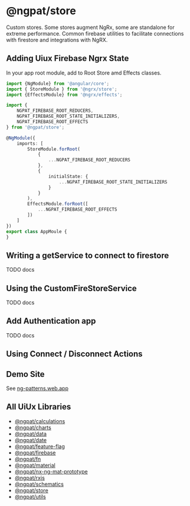 # @ngpat/store

Custom stores. Some stores augment NgRx, some are standalone for extreme performance. Common firebase utilities to facilitate connections with firestore and
integrations with NgRX.

## Adding Uiux Firebase Ngrx State

In your app root module, add to Root Store amd Effects classes.

```typescript
import {NgModule} from '@angular/core';
import { StoreModule } from '@ngrx/store';
import {EffectsModule} from '@ngrx/effects';

import {
    NGPAT_FIREBASE_ROOT_REDUCERS,
    NGPAT_FIREBASE_ROOT_STATE_INITIALIZERS,
    NGPAT_FIREBASE_ROOT_EFFECTS
} from '@ngpat/store';

@NgModule({
    imports: [
        StoreModule.forRoot(
            {
                ...NGPAT_FIREBASE_ROOT_REDUCERS
            },
            {
                initialState: {
                    ...NGPAT_FIREBASE_ROOT_STATE_INITIALIZERS
                }
            }
        ),
        EffectsModule.forRoot([
            ...NGPAT_FIREBASE_ROOT_EFFECTS
        ])
    ]
})
export class AppMoule {
}

```

## Writing a getService to connect to firestore
TODO docs

## Using the CustomFireStoreService
TODO docs

## Add Authentication app
TODO docs

## Using Connect / Disconnect Actions

## Demo Site

See [ng-patterns.web.app](https://ng-patterns.web.app/)

## All UiUx Libraries

- [@ngpat/calculations](https://ngpat-docs-calculations.web.app/index.html)
- [@ngpat/charts](https://ngpat-docs-charts.web.app/index.html)
- [@ngpat/data](https://ngpat-docs-data.web.app/index.html)
- [@ngpat/date](https://ngpat-docs-date.web.app/index.html)
- [@ngpat/feature-flag](https://ngpat-docs-feature-flag.web.app/index.html)
- [@ngpat/firebase](https://ngpat-docs-firebase.web.app/index.html)
- [@ngpat/fn](https://ngpat-docs-fn.web.app/index.html)
- [@ngpat/material](https://ngpat-docs-material.web.app/index.html)
- [@ngpat/nx-ng-mat-prototype](https://ngpat-docs-nx-ng-mat-prototype.web.app/index.html)
- [@ngpat/rxjs](https://ngpat-docs-rxjs.web.app/index.html)
- [@ngpat/schematics](https://ngpat-docs-schematics.web.app/index.html)
- [@ngpat/store](https://ngpat-docs-store.web.app/index.html)
- [@ngpat/utils](https://ngpat-docs-utils.web.app/index.html)
